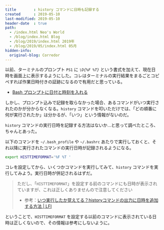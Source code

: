 ```yaml
---
title        : history コマンドに日時も記録する
created      : 2019-05-10
last-modified: 2019-05-10
header-date  : true
path:
  - /index.html Neo's World
  - /blog/index.html Blog
  - /blog/2019/index.html 2019年
  - /blog/2019/05/index.html 05月
hidden-info:
  original-blog: Corredor
---
```


以前、ターミナルのプロンプト `PS1` に *`\D{%F %T}`* という書式を加えて、現在日時を画面上に表示するようにした。コレはターミナルの実行結果をまるごとコピペすれば作業日時付きの証跡になるので有用だと思っている。

- [Bash プロンプトに日付と時刻を入れる](/blog/2019/04/17-01.html)

しかし、プロンプト込みで記録を取らなかった場合、あるコマンドがいつ実行されたのかが分からなくなる。`history` コマンドを叩いただけでは、「どの順番に何が実行されたか」は分かるが、「いつ」という情報がないのだ。

`history` コマンドの実行日時を記録する方法はないか…と思って調べたところ、ちゃんとあった。

以下のコマンドを `~/.bash_profile` や `~/.bashrc` あたりで実行しておくと、それ以降に実行されたコマンドの実行日時が記録されるようになる。

```bash
export HISTTIMEFORMAT='%F %T '
```

コレを設定してから、いくつかコマンドを実行してみて、`history` コマンドを実行してみよう。実行日時が併記されるはずだ。

> ただし、「`HISTTIMEFORMAT`」を設定する前のコマンドにも日時が表示されていますが、これは正しくありませんので注意してください
> 
> - 参考：[いつ実行したか覚えてる？historyコマンドの出力に日時を追加する方法 | LFI](https://linuxfan.info/add-datetime-to-history)

ということで、`HISTTIMEFORMAT` を設定する以前のコマンドに表示されている日時は正しくないので、その情報は参考にしないように。
